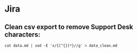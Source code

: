 # Jira

## Clean csv export to remove Support Desk characters:
```
cat data.md | sed -E 's/{[^{}]*}//g' > data_clean.md
```
